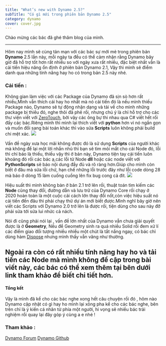 ```yaml
---
title: "What’s new with Dynamo 2.5?"
subTitle: "Có gì mới trong phiên bản Dynamo 2.5"
category: dynamo
cover: cover.jpg
---
```


Chào mừng các bác đã ghé thăm blog của mình.

---

Hôm nay mình sẽ cùng tản mạn với các bác sự mới mẻ trong phiên bản **Dynamo** 2.5 lần này, mỗi ngày ta đều có thể cảm nhận rằng Dynamo bây giờ đã hỗ trợ tốt hơn rất nhiều so với ngày xưa rất nhiều, đặc biệt nhất vẫn là cải tiến hiệu năng ổn định ở phiên bản Dynamo 2.1, Vậy thì mình sẽ điểm danh qua những tính năng hay ho có trong bản 2.5 này nhé.
### Cải tiến :
 Không gian làm việc với các Package của Dynamo đã sịn sò hơn rất nhiều,Mình vẫn thích cái hay ho nhất mà nó cải tiến đó là nếu mình thiếu Package nào, Dynamo sẽ tự động nhận dạng và tải về cho mình những package bị thiếu đó, nghe thôi đã phê rồi, nhưng chú ý là chỉ hỗ trợ cho các thư viện viết với [ZeroTouch](https://github.com/DynamoDS/Dynamo/wiki/Zero-Touch-Plugin-Development), bởi vậy các ông bự thi nhau qua C# viết hết rối đấy các bác.Riêng mình thì mình lại thích viết với **python** hơn vì nó ngắn gọn và muốn đổi sang bài toán khác thì vào sửa **Scripts** luôn không phải build chi mệt xác.
![](https://dynamobim.org/wp-content/uploads/forum-assets/sol-amour/01/22/WorkspaceReferences_Dynamo2.5.jpg)

Vấn đề ngày xưa học mãi không được đó là sử dụng **Scripts** của người khác mà không để lại một lời nhắn nhủ thì bạn sẽ tìm mỏi mắt cho cái Node đó, lỗi thì chỉ báo là thiếu, thiếu vậy thì ở bản này, Dynamo tiện tay cải tiến luôn khoảng đó rồi các bác ạ,các lỗi từ Node **dll** hoặc các node viết với **PythonScripts** sẽ báo nội dung đầy đủ và rõ ràng hơn.Giúp cho mình còn biết ở đâu mà sửa lỗi chứ, hạn chế những lỗi trước đây như lỗi code dòng 28 mà báo ở dòng 15 làm cuống cuồng lên fix bug cong cả đít.
![](https://dynamobim.org/wp-content/uploads/forum-assets/sol-amour/01/22/UnresolvedNode_ErrorMessages2.jpg)

Hiệu suất thì mình không bàn ở bản 2.1 trở lên rồi, thuật toán tìm kiếm các **Node** cũng thay đổi, đường dẫn và lưu trữ của Dynamo Core rồi chạy ở 2020 hoàn toàn là một cuộc cải cách lớn thay đổi nốt,còn việc hiệu suất nó cải tiến đến đâu thì phải chạy thử dự án mới biết được.Mình nghĩ bây giờ nên viết các Scripts với Dynamo 2.0 trở lên là được rồi, tiện dùng cho sau này đỡ phải sửa tới sửa lui nhức cả nách.

Nói đi cũng phải nói lại , vấn đề lớn nhất của Dynamo vẫn chưa giải quyết được là ở **Geometry**, Nếu để Geometry sinh ra quá nhiều Solid rồi đem xử lí các điểm giao đối tượng nhiều nhiều một chút là tắt nắng ngay, có bác chỉ dùng hàm [Dispose](https://www.revitapidocs.com/2015/4c6eef15-6691-4675-600c-7a12a09738f9.htm) nhưng mình thấy vẫn văng như thường.

Ngoài ra còn có rất nhiều tính năng hay ho và tải tiến các **Node** mà mình không đề cập trong bài viết này, các bác có thể xem thêm tại bên dưới link tham khảo để biết chi tiết hơn.
---

#### Tổng kết
Vậy là mình đã kể cho các bác nghe xong hết câu chuyện rồi đó , hôm nào Dynamo cập nhật có gì hay ho mình lại xông pha kể cho các bác nghe, bên trên chỉ là ý kiến cá nhân từ phía một người, hi vọng sẽ nhiều bác trải nghiệm rồi quay lại đây góp ý cùng a e nhé ! 

### Tham khảo :

[Dynamo Forum](https://forum.dynamobim.com/t/loop-introduce-multiple-parameters-to-an-instance-element/26825/3)
[Dynamo Github](https://github.com/DynamoDS/Dynamo/wiki/Release-Notes#251)

